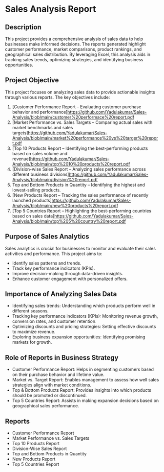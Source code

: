 # Sales Analysis Report

## Description

This project provides a comprehensive analysis of sales data to help businesses make informed decisions. The reports generated highlight customer performance, market comparisons, product rankings, and geographical sales distribution. By leveraging Excel, this analysis aids in tracking sales trends, optimizing strategies, and identifying business opportunities.

## Project Objective

This project focuses on analyzing sales data to provide actionable insights through various reports. The key objectives include:

1. [Customer Performance Report – Evaluating customer purchase behavior and performance]https://github.com/Yadulakumar/Sales-Analysis/blob/main/customer%20performace%20report.pdf
2. [Market Performance vs. Sales Targets – Comparing actual sales with market benchmarks and sales targets]https://github.com/Yadulakumar/Sales-Analysis/blob/main/market%20performance%20vs%20targer%20report.pdf
3. [Top 10 Products Report – Identifying the best-performing products based on sales volume and revenue]https://github.com/Yadulakumar/Sales-Analysis/blob/main/top%2010%20products%20report.pdf
4. [Division-wise Sales Report – Analyzing sales performance across different business divisions]https://github.com/Yadulakumar/Sales-Analysis/blob/main/division%20report.pdf
5. Top and Bottom Products in Quantity – Identifying the highest and lowest-selling products.
6. [New Products Report – Tracking the sales performance of recently launched products]https://github.com/Yadulakumar/Sales-Analysis/blob/main/new%20products%20report.pdf
7. [Top 5 Countries Report – Highlighting the best-performing countries based on sales data]https://github.com/Yadulakumar/Sales-Analysis/blob/main/top%205%20country%20report.pdf

## Purpose of Sales Analytics

Sales analytics is crucial for businesses to monitor and evaluate their sales activities and performance. This project aims to:

- Identify sales patterns and trends.
- Track key performance indicators (KPIs).
- Improve decision-making through data-driven insights.
- Enhance customer engagement with personalized offers.

## Importance of Analyzing Sales Data

- Identifying sales trends: Understanding which products perform well in different seasons.
- Tracking key performance indicators (KPIs): Monitoring revenue growth, conversion rates, and customer retention.
- Optimizing discounts and pricing strategies: Setting effective discounts to maximize revenue.
- Exploring business expansion opportunities: Identifying promising markets for growth.

## Role of Reports in Business Strategy

- Customer Performance Report: Helps in segmenting customers based on their purchase behavior and lifetime value.
- Market vs. Target Report: Enables management to assess how well sales strategies align with market conditions.
- Top & Bottom Products Report: Provides insights into which products should be promoted or discontinued.
- Top 5 Countries Report: Assists in making expansion decisions based on geographical sales performance.

## Reports

- Customer Performance Report
- Market Performance vs. Sales Targets
- Top 10 Products Report
- Division-Wise Sales Report
- Top and Bottom Products in Quantity
- New Products Report
- Top 5 Countries Report
